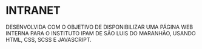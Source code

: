 # INTRANET
DESENVOLVIDA COM O OBJETIVO DE DISPONIBILIZAR UMA PÁGINA WEB INTERNA PARA O INSTITUTO IPAM DE SÃO LUIS DO MARANHÃO, USANDO HTML, CSS, SCSS E JAVASCRIPT. 
